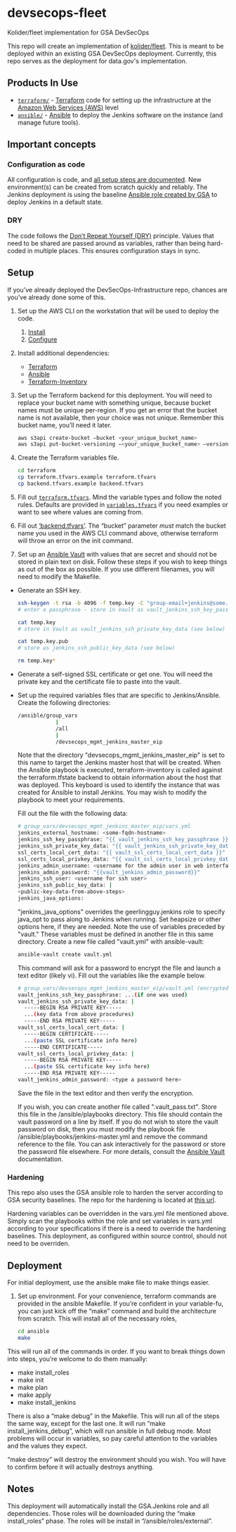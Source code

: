 # devsecops-fleet

Kolider/fleet implementation for GSA DevSecOps

This repo will create an implementation of [kolider/fleet](https://github.com/kolide/fleet/). This is meant to be deployed within an existing GSA DevSecOps deployment. Currently, this repo serves as the deployment for data.gov's implementation.
## Products In Use

* [`terraform/`](terraform/) - [Terraform](https://www.terraform.io/) code for setting up the infrastructure at the [Amazon Web Services (AWS)](https://aws.amazon.com/) level
* [`ansible/`](ansible/) - [Ansible](http://www.ansible.com) to deploy the Jenkins software on the instance (and manage future tools).

## Important concepts

### Configuration as code

All configuration is code, and [all setup steps are documented](#setup). New environment(s) can be created from scratch quickly and reliably. The Jenkins deployment is using the baseline [Ansible role created by GSA](https://github.com/GSA/Jenkins-deploy) to deploy Jenkins in a default state.

### DRY

The code follows the [Don’t Repeat Yourself (DRY)](https://en.wikipedia.org/wiki/Don%27t_repeat_yourself) principle. Values that need to be shared are passed around as variables, rather than being hard-coded in multiple places. This ensures configuration stays in sync.

## Setup

If you’ve already deployed the DevSecOps-Infrastructure repo, chances are you’ve already done some of this.

1. Set up the AWS CLI on the workstation that will be used to deploy the code.
    1. [Install](https://docs.aws.amazon.com/cli/latest/userguide/installing.html)
    1. [Configure](https://docs.aws.amazon.com/cli/latest/userguide/cli-chap-getting-started.html)
1. Install additional dependencies:
    * [Terraform](https://www.terraform.io/)
    * [Ansible](http://www.ansible.com/)
    * [Terraform-Inventory](https://github.com/adammck/terraform-inventory)

1. Set up the Terraform backend for this deployment. You will need to replace your bucket name with something unique, because bucket names must be unique per-region. If you get an error that the bucket name is not available, then your choice was not unique. Remember this bucket name, you’ll need it later.

    ```sh
    aws s3api create-bucket —bucket <your_unique_bucket_name>
    aws s3api put-bucket-versioning —<your_unique_bucket_name> —versioning-configuration Status=Enabled
    ```

1. Create the Terraform variables file.

    ```sh
    cd terraform
    cp terraform.tfvars.example terraform.tfvars
    cp backend.tfvars.example backend.tfvars
    ```

1. Fill out [`terraform.tfvars`](terraform/terraform.tfvars.example). Mind the variable types and follow the noted rules. Defaults are provided in [`variables.tfvars`](Terraform/variables.tfvars) if you need examples or want to see where values are coming from.

1. Fill out [‘backend.tfvars’](terraform/backend.tfvars.example). The “bucket” parameter *must* match the bucket name you used in the AWS CLI command above, otherwise terraform will throw an error on the init command.

1. Set up an [Ansible Vault](https://docs.ansible.com/ansible/playbooks_vault.html) with values that are secret and should not be stored in plain text on disk. Follow these steps if you wish to keep things as out of the box as possible. If you use different filenames, you will need to modify the Makefile.

* Generate an SSH key.

    ```sh
    ssh-keygen -t rsa -b 4096 -f temp.key -C "group-email+jenkins@some.gov"
    # enter a passphrase - store in Vault as vault_jenkins_ssh_key_passphrase (see below)

    cat temp.key
    # store in Vault as vault_jenkins_ssh_private_key_data (see below)

    cat temp.key.pub
    # store as jenkins_ssh_public_key_data (see below)

    rm temp.key*
    ```

* Generate a self-signed SSL certificate or get one. You will need the private key and the certificate file to paste into the vault.

* Set up the required variables files that are specific to Jenkins/Ansible. Create the following directories:

    ````sh
    /ansible/group_vars
                |
                /all
                |
                /devsecops_mgmt_jenkins_master_eip
    ````

    Note that the directory "devsecops_mgmt_jenkins_master_eip" is set to this name to target the Jenkins master host that will be created. When the Ansible playbook is executed, terraform-inventory is called against the terraform.tfstate backend to obtain information about the host that was deployed. This keyboard is used to identify the instance that was created for Ansible to install Jenkins. You may wish to modify the playbook to meet your requirements.

    Fill out the file with the following data:

    ````sh
    # group_vars/devsecops_mgmt_jenkins_master_eip/vars.yml
    jenkins_external_hostname: <some-fqdn-hostname>
    jenkins_ssh_key_passphrase: "{{ vault_jenkins_ssh_key_passphrase }}"
    jenkins_ssh_private_key_data: "{{ vault_jenkins_ssh_private_key_data }}"
    ssl_certs_local_cert_data: "{{ vault_ssl_certs_local_cert_data }}"
    ssl_certs_local_privkey_data: "{{ vault_ssl_certs_local_privkey_data }}"
    jenkins_admin_username: <username for the admin user in web interface>
    jenkins_admin_password: "{{vault_jenkins_admin_password}}"
    jenkins_ssh_user: <username for ssh user>
    jenkins_ssh_public_key_data: |
    <public-key-data-from-above-steps>
    jenkins_java_options:
    ````

    "jenkins_java_options" overrides the geerlingguy.jenkins role to specify java_opt to pass along to Jenkins when running. Set heapsize or other options here, if they are needed. Note the use of variables preceded by "vault." These variables must be defined in another file in this same directory. Create a new file called "vault.yml" with ansible-vault:

    ````sh
    ansible-vault create vault.yml
    ````

    This command will ask for a password to encrypt the file and launch a text editor (likely vi). Fill out the variables like the example below.

    ````sh
    # group_vars/devsecops_mgmt_jenkins_master_eip/vault.yml (encrypted)
    vault_jenkins_ssh_key_passphrase: ...(if one was used)
    vault_jenkins_ssh_private_key_data: |
      -----BEGIN RSA PRIVATE KEY-----
      ...(key data from above procedures)
      -----END RSA PRIVATE KEY-----
    vault_ssl_certs_local_cert_data: |
      -----BEGIN CERTIFICATE-----
      ...(paste SSL certificate info here)
      -----END CERTIFICATE-----
    vault_ssl_certs_local_privkey_data: |
      -----BEGIN RSA PRIVATE KEY-----
      ...(paste SSL certificate key info here)
      -----END RSA PRIVATE KEY-----
    vault_jenkins_admin_password: <type a password here>
    ````

    Save the file in the text editor and then verify the encryption.

    If you wish, you can create another file called ".vault_pass.txt". Store this file in the /ansible/playbooks directory. This file should contain the vault password on a line by itself. If you do not wish to store the vault password on disk, then you must modify the playbook file /ansible/playbooks/jenkins-master.yml and remove the command reference to the file. You can ask interactively for the password or store the password file elsewhere. For more details, consult the [Ansible Vault](https://docs.ansible.com/ansible/playbooks_vault.html) documentation.

### Hardening

This repo also uses the GSA ansible role to harden the server according to GSA security baselines. The repo for the hardening is located at [this url](https://github.com/GSA/ansible-os-rhel-7/).

Hardening variables can be overridden in the vars.yml file mentioned above. Simply scan the playbooks within the role and set variables in vars.yml according to your specifications if there is a need to override the hardening baselines. This deployment, as configured within source control, should not need to be overriden.

## Deployment

For initial deployment, use the ansible make file to make things easier.

1. Set up environment. For your convenience, terraform commands are provided in the ansible Makefile. If you’re confident in your variable-fu, you can just kick off the “make” command and build the architecture from scratch. This will install all of the necessary roles,

    ```sh
    cd ansible
    make
    ```
This will run all of the commands in order. If you want to break things down into steps, you’re welcome to do them manually:

* make install_roles
* make init
* make plan
* make apply
* make install_jenkins

There is also a “make debug” in the Makefile. This will run all of the steps the same way, except for the last one. It will run “make install_jenkins_debug”, which will run ansible in full debug mode. Most problems will occur in variables, so pay careful attention to the variables and the values they expect.

“make destroy” will destroy the environment should you wish. You will have to confirm before it will actually destroys anything.

## Notes

This deployment will automatically install the GSA.Jenkins role and all dependencies. Those roles will be downloaded during the “make install_roles” phase. The roles will be install in “/ansible/roles/external”.